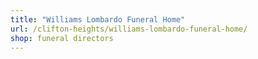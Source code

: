 ```yaml
---
title: "Williams Lombardo Funeral Home"
url: /clifton-heights/williams-lombardo-funeral-home/
shop: funeral directors
---
```


